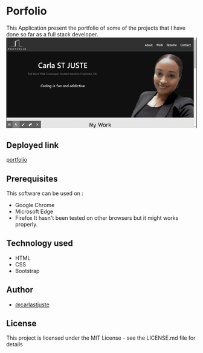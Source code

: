 # Porfolio
This Application present the portfolio of some of the projects that I have done so far as a full stack developer.
![Portfolio Website Demo](assets/imgs/CarlaSTJUSTE_Portfolio.gif)

## Deployed link
[portfolio](https://carlastjuste.github.io/Portfolio/)

## Prerequisites
This software can be used on :
* Google Chrome
* Microsoft Edge   
* Firefox
 It hasn't been tested on other browsers but it might works properly.  

## Technology used
* HTML
* CSS
* Bootstrap

 ## Author
* [@carlastjuste](http://github.com/carlastjuste)

## License
This project is licensed under the MIT License - see the LICENSE.md file for details

